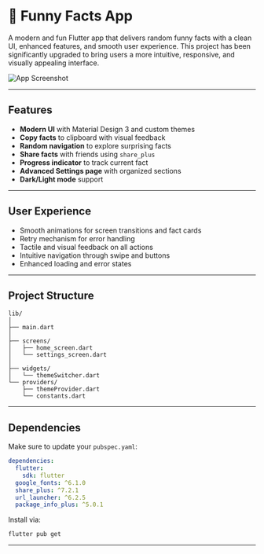 
# 🎉 Funny Facts App

A modern and fun Flutter app that delivers random funny facts with a clean UI, enhanced features, and smooth user experience. This project has been significantly upgraded to bring users a more intuitive, responsive, and visually appealing interface.

![App Screenshot](asserts/funny_facts.gif)

---

##  Features

-  **Modern UI** with Material Design 3 and custom themes
-  **Copy facts** to clipboard with visual feedback
-  **Random navigation** to explore surprising facts
-  **Share facts** with friends using `share_plus`
-  **Progress indicator** to track current fact
-  **Advanced Settings page** with organized sections
-  **Dark/Light mode** support

---

##  User Experience

- Smooth animations for screen transitions and fact cards
- Retry mechanism for error handling
- Tactile and visual feedback on all actions
- Intuitive navigation through swipe and buttons
- Enhanced loading and error states

---

##  Project Structure

```
lib/
│
├── main.dart
│   
├── screens/
│   ├── home_screen.dart
│   └── settings_screen.dart
│ 
├── widgets/
│   └── themeSwitcher.dart
└── providers/
    ├── themeProvider.dart
    └── constants.dart
```

---

##  Dependencies

Make sure to update your `pubspec.yaml`:

```yaml
dependencies:
  flutter:
    sdk: flutter
  google_fonts: ^6.1.0
  share_plus: ^7.2.1
  url_launcher: ^6.2.5
  package_info_plus: ^5.0.1
```

Install via:

```bash
flutter pub get
```

---

